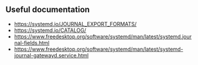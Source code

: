 ## Useful documentation

- https://systemd.io/JOURNAL_EXPORT_FORMATS/
- https://systemd.io/CATALOG/
- https://www.freedesktop.org/software/systemd/man/latest/systemd.journal-fields.html
- https://www.freedesktop.org/software/systemd/man/latest/systemd-journal-gatewayd.service.html
